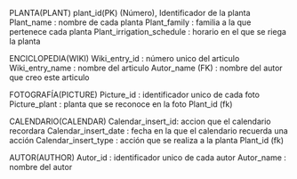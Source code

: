 PLANTA(PLANT)
  plant_id(PK) (Número), Identificador de la planta 
  Plant_name : nombre de cada planta 
  Plant_family : familia a la que pertenece cada planta 
  Plant_irrigation_schedule : horario en el que se riega la planta 

ENCICLOPEDIA(WIKI)
  Wiki_entry_id : número unico del articulo 
  Wiki_entry_name : nombre del articulo 
  Autor_name (FK) : nombre del autor que creo este articulo 

FOTOGRAFÍA(PICTURE)
  Picture_id : identificador unico de cada foto 
  Picture_plant : planta que se reconoce en la foto 
  Plant_id (fk) 

CALENDARIO(CALENDAR)
  Calendar_insert_id: accion que el calendario recordara 
  Calendar_insert_date : fecha en la que el calendario recuerda una acción
  Calendar_insert_type : acción que se realiza a la planta 
  Plant_id (fk) 

AUTOR(AUTHOR)
  Autor_id : identificador unico de cada autor 
  Autor_name : nombre del autor 
